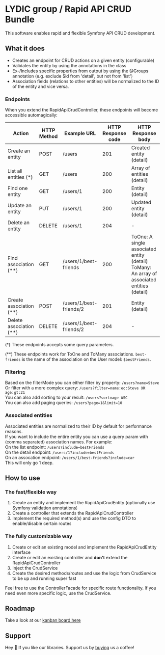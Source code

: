 # LYDIC group / Rapid API CRUD Bundle
This software enables rapid and flexible Symfony API CRUD development.

## What it does
- Creates an endpoint for CRUD actions on a given entity (configurable)
- Validates the entity by using the annotations in the class
- Ex-/Includes specific properties from output by using the @Groups annotation (e.g. exclude $id from 'detail', but not from 'list')
- Association fields (relations to other entities) will be normalized to the ID of the entity and vice versa.

### Endpoints

When you extend the RapidApiCrudController, these endpoints will become accessible automagically:

| Action                  | HTTP Method | Example URL               | HTTP Response code   | HTTP Response body                                                                                 |
|-------------------------|-------------|---------------------------|----------------------|----------------------------------------------------------------------------------------------------|
| Create an entity        | POST        | /users                    | 201                  | Created entity (detail)                                                                            |
| List all entities  (*)  | GET         | /users                    | 200                  | Array of entities (detail)                                                                         |
| Find one entity         | GET         | /users/1                  | 200                  | Entity (detail)                                                                                    |
| Update an entity        | PUT         | /users/1                  | 200                  | Updated entity (detail)                                                                            |
| Delete an entity        | DELETE      | /users/1                  | 204                  | -                                                                                                  |
| Find association   (**) | GET         | /users/1/best-friends     | 200                  | ToOne: A single associated entity (detail) <br />ToMany: An array of associated entities (detail)  |
| Create association (**) | POST        | /users/1/best-friends/2   | 201                  | Entity (detail)                                                                                    |
| Delete association (**) | DELETE      | /users/1/best-friends/2   | 204                  | -                                                                                                  |

(*) These endpoints accepts some query parameters.

(\*\*) These endpoints work for ToOne and ToMany associations. `best-friends` is the name of the association on the User model: `$bestFriends`.

### Filtering

Based on the filterMode you can either filter by property: `/users?name=Steve`<br />
Or filter with a more complex query: `/users?filter=name:eq:Steve OR age:gt:21`<br />
You can also add sorting to your result: `/users?sort=age ASC`<br />
You can also add paging queries: `/users?page=1&limit=10`

### Associated entities

Associated entities are normalized to their ID by default for performance reasons.<br />
If you want to include the entire entity you can use a query param with (comma separated) association names. For example:<br />
On the list endpoint: `/users?include=bestFriends`<br />
On the detail endpoint: `/users/1?include=bestFriends`<br />
On an assocation endpoint: `/users/1/best-friends?include=car`<br />
This will only go 1 deep.

## How to use

### The fast/flexible way
1. Create an entity and implement the RapidApiCrudEntity (optionally use Symfony validation annotations)
2. Create a controller that extends the RapidApiCrudController
3. Implement the required method(s) and use the config DTO to enable/disable certain routes

### The fully customizable way
1. Create or edit an existing model and implement the RapidApiCrudEntity interface
2. Create or edit an existing controller and **don't** extend the RapidApiCrudController
3. Inject the CrudService
4. Create the desired methods/routes and use the logic from CrudService to be up and running super fast

Feel free to use the ControllerFacade for specific route functionality.
If you need even more specific logic, use the CrudService.

## Roadmap
Take a look at our [kanban board here](https://github.com/LYDIC-GROUP/rapid-api-crud-bundle/projects/1)

## Support
Hey 👋 If you like our libraries. Support us by  [buying](https://www.buymeacoffee.com/LYDICGROUP) us a coffee!
